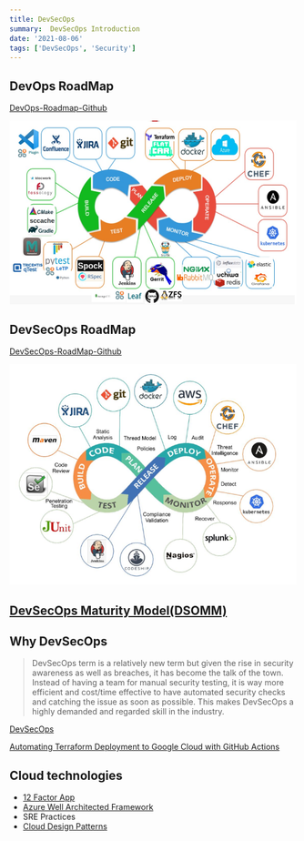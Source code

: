 ```yaml
---
title: DevSecOps
summary:  DevSecOps Introduction
date: '2021-08-06'
tags: ['DevSecOps', 'Security']
---
```

## DevOps RoadMap

[DevOps-Roadmap-Github](https://github.com/raycad/devops-roadmap)

![Devops](../../images/devops.png)

## DevSecOps RoadMap

[DevSecOps-RoadMap-Github](https://github.com/hahwul/DevSecOps)

![DevSecOps - ©PentesterAcademy.com](../../images/DevSecOps.png)

## [DevSecOps Maturity Model(DSOMM)](https://dsomm.timo-pagel.de/)

## Why DevSecOps
> DevSecOps term is a relatively new term but given the rise in security awareness as well as breaches, it has become the talk of the town. Instead of having a team for manual security testing, it is way more efficient and cost/time effective to have automated security checks and catching the issue as soon as possible. This makes DevSecOps a highly demanded and regarded skill in the industry.

[DevSecOps](https://www.sumologic.com/insight/devsecops-rugged-devops/)

[Automating Terraform Deployment to Google Cloud with GitHub Actions](https://medium.com/interleap/automating-terraform-deployment-to-google-cloud-with-github-actions-17516c4fb2e5)

## Cloud technologies
* [12 Factor App](https://12factor.net/)
* [Azure Well Architected Framework](https://learn.microsoft.com/en-us/azure/architecture/framework/)
* SRE Practices
* [Cloud Design Patterns](https://learn.microsoft.com/en-us/azure/architecture/patterns/)